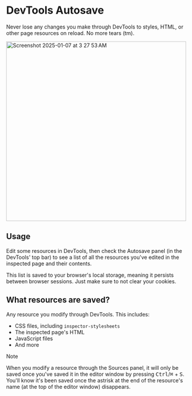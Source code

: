 # DevTools Autosave

Never lose any changes you make through DevTools to styles, HTML, or other page resources on reload. No more tears (tm).

<img width="484" alt="Screenshot 2025-01-07 at 3 27 53 AM" src="https://github.com/user-attachments/assets/0a3c3793-471d-436a-a6a3-46b945dd80bd" />

## Usage
Edit some resources in DevTools, then check the Autosave panel (in the DevTools' top bar) to see a list of all the resources you've edited in the inspected page and their contents.  

This list is saved to your browser's local storage, meaning it persists between browser sessions. Just make sure to not clear your cookies.

## What resources are saved?
Any resource you modify through DevTools. This includes:
- CSS files, including `inspector-stylesheets`
- The inspected page's HTML
- JavaScript files
- And more

> [!NOTE]
> When you modify a resource through the Sources panel, it will only be saved once you've saved it in the editor window by pressing <kbd>Ctrl</kbd>/<kbd>⌘</kbd> + <kbd>S</kbd>.  
> You'll know it's been saved once the astrisk at the end of the resource's name (at the top of the editor window) disappears.
